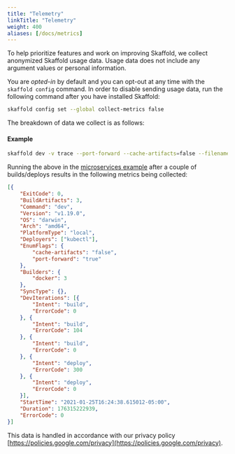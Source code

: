 ```yaml
---
title: "Telemetry"
linkTitle: "Telemetry"
weight: 400
aliases: [/docs/metrics]
---
```


<script type="module" src="main.js"></script>

To help prioritize features and work on improving Skaffold, we collect anonymized Skaffold usage data.
Usage data does not include any argument values or personal information.

You are *opted-in* by default and you can opt-out at any time with the `skaffold config` command.
In order to disable sending usage data, run the following command after you have installed Skaffold:

```bash
skaffold config set --global collect-metrics false
```

The breakdown of data we collect is as follows:
<ul id="metrics-list"></ul>

#### Example
```bash
skaffold dev -v trace --port-forward --cache-artifacts=false --filename=./skaffold.yaml
```
Running the above in the [microservices example](https://github.com/GoogleContainerTools/skaffold/tree/main/examples/microservices)
after a couple of builds/deploys results in the following metrics being collected:
```json
[{
    "ExitCode": 0,
    "BuildArtifacts": 3,
    "Command": "dev",
    "Version": "v1.19.0",
    "OS": "darwin",
    "Arch": "amd64",
    "PlatformType": "local",
    "Deployers": ["kubectl"],
    "EnumFlags": {
        "cache-artifacts": "false",
        "port-forward": "true"
    },
    "Builders": {
        "docker": 3
    },
    "SyncType": {},
    "DevIterations": [{
        "Intent": "build",
        "ErrorCode": 0
    }, {
        "Intent": "build",
        "ErrorCode": 104
    }, {
        "Intent": "build",
        "ErrorCode": 0
    }, {
        "Intent": "deploy",
        "ErrorCode": 300
    }, {
        "Intent": "deploy",
        "ErrorCode": 0
    }],
    "StartTime": "2021-01-25T16:24:38.615012-05:00",
    "Duration": 176315222939,
    "ErrorCode": 0
}]
```

This data is handled in accordance with our privacy policy [https://policies.google.com/privacy](https://policies.google.com/privacy).

